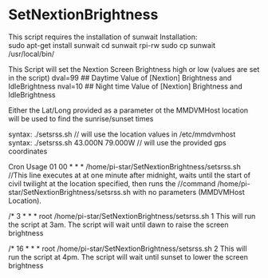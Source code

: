 # SetNextionBrightness

  This script requires the installation of sunwait
  Installation:    
sudo apt-get install sunwait
cd sunwait
rpi-rw
sudo cp sunwait /usr/local/bin/

This Script will set the Nextion Screen Brightness high or low (values are set in the script)
dval=99  ## Daytime Value of [Nextion] Brightness and IdleBrightness
nval=10  ## Night time Value of [Nextion] Brightness and IdleBrightness

Either the Lat/Long provided as a parameter ot the MMDVMHost location will be used to find the sunrise/sunset times

syntax:   ./setsrss.sh     // will use the location values in /etc/mmdvmhost
syntax:   ./setsrss.sh  43.000N 79.000W   // will use the provided gps coordinates

Cron Usage
01 00 * * * /home/pi-star/SetNextionBrightness/setsrss.sh 
//This line executes at at one minute after midnight, waits until the start of civil twilight at the location specified, then runs the 
//command /home/pi-star/SetNextionBrightness/setsrss.sh with no parameters (MMDVMHost Location).

/* 3 * * *   root /home/pi-star/SetNextionBrightness/setsrss.sh 1
This will run the script at 3am. The script will wait until dawn to raise the screen brightness

/* 16 * * * root /home/pi-star/SetNextionBrightness/setsrss.sh 2
This will run the script at 4pm. The script will wait until sunset to lower the screen brightness
